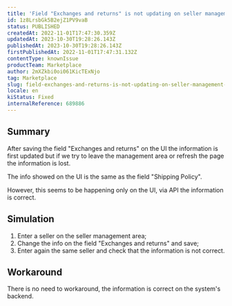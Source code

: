 ```yaml
---
title: 'Field "Exchanges and returns" is not updating on seller management UI after save'
id: 1z8LrsbGk5B2ejZ1PV9vaB
status: PUBLISHED
createdAt: 2022-11-01T17:47:30.359Z
updatedAt: 2023-10-30T19:28:26.143Z
publishedAt: 2023-10-30T19:28:26.143Z
firstPublishedAt: 2022-11-01T17:47:31.132Z
contentType: knownIssue
productTeam: Marketplace
author: 2mXZkbi0oi061KicTExNjo
tag: Marketplace
slug: field-exchanges-and-returns-is-not-updating-on-seller-management-ui-after-save
locale: en
kiStatus: Fixed
internalReference: 689886
---
```


## Summary


After saving the field "Exchanges and returns" on the UI the information is first updated but if we try to leave the management area or refresh the page the information is lost.

The info showed on the UI is the same as the field "Shipping Policy".

However, this seems to be happening only on the UI, via API the information is correct.


##

## Simulation



1. Enter a seller on the seller management area;
2. Change the info on the field "Exchanges and returns" and save;
3. Enter again the same seller and check that the information is not correct.


##

## Workaround


There is no need to workaround, the information is correct on the system's backend.





